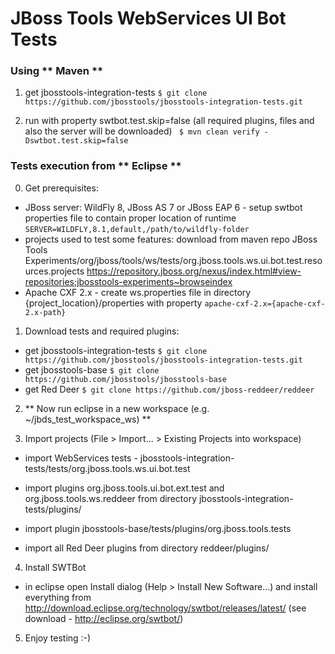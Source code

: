 # JBoss Tools WebServices UI Bot Tests
### Using ** Maven **

 1. get jbosstools-integration-tests  ``` $ git clone https://github.com/jbosstools/jbosstools-integration-tests.git ```

 2. run with property swtbot.test.skip=false (all required plugins, files and also the server will be downloaded) ``` $ mvn clean verify -Dswtbot.test.skip=false```

### Tests execution from ** Eclipse **

0. Get prerequisites:
 - JBoss server: WildFly 8, JBoss AS 7 or JBoss EAP 6 - setup swtbot properties file to contain proper location of runtime ``` SERVER=WILDFLY,8.1,default,/path/to/wildfly-folder ```
 - projects used to test some features: download from maven repo
   JBoss Tools Experiments/org/jboss/tools/ws/tests/org.jboss.tools.ws.ui.bot.test.resources.projects
   https://repository.jboss.org/nexus/index.html#view-repositories;jbosstools-experiments~browseindex
 - Apache CXF 2.x - create ws.properties file in directory {project_location}/properties with property ``` apache-cxf-2.x={apache-cxf-2.x-path} ```

1. Download tests and required plugins:
 - get jbosstools-integration-tests ``` $ git clone https://github.com/jbosstools/jbosstools-integration-tests.git ```
 - get jbosstools-base ``` $ git clone https://github.com/jbosstools/jbosstools-base ```
 - get Red Deer ``` $ git clone https://github.com/jboss-reddeer/reddeer ```

2. ** Now run eclipse in a new workspace (e.g. ~/jbds_test_workspace_ws) **

3. Import projects (File > Import... > Existing Projects into workspace)
 - import WebServices tests - jbosstools-integration-tests/tests/org.jboss.tools.ws.ui.bot.test

 - import plugins org.jboss.tools.ui.bot.ext.test and org.jboss.tools.ws.reddeer
   from directory jbosstools-integration-tests/plugins/
 - import plugin jbosstools-base/tests/plugins/org.jboss.tools.tests
 - import all Red Deer plugins from directory reddeer/plugins/
 

4. Install SWTBot
 - in eclipse open Install dialog (Help > Install New Software...) and install everything from
   http://download.eclipse.org/technology/swtbot/releases/latest/
   (see download - http://eclipse.org/swtbot/)

5. Enjoy testing :-)
